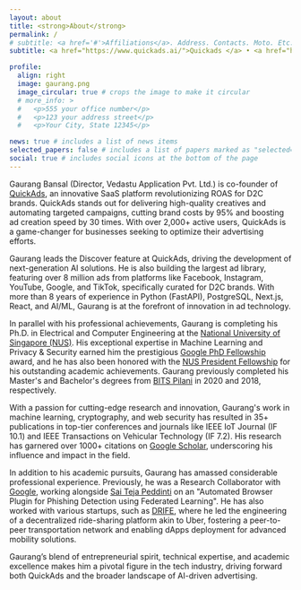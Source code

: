 ```yaml
---
layout: about
title: <strong>About</strong> 
permalink: /
# subtitle: <a href='#'>Affiliations</a>. Address. Contacts. Moto. Etc.
subtitle: <a href="https://www.quickads.ai/">Quickads </a> • <a href="https://nus.edu.sg">National University of Singapore </a> • <a href="https://research.google/outreach/phd-fellowship/recipients">Google PhD Fellow</a> 

profile:
  align: right
  image: gaurang.png
  image_circular: true # crops the image to make it circular
  # more_info: >
  #   <p>555 your office number</p>
  #   <p>123 your address street</p>
  #   <p>Your City, State 12345</p>

news: true # includes a list of news items
selected_papers: false # includes a list of papers marked as "selected={true}"
social: true # includes social icons at the bottom of the page
---
```

Gaurang Bansal (Director, Vedastu Application Pvt. Ltd.) is co-founder of [QuickAds](https://www.quickads.ai/), an innovative SaaS platform revolutionizing ROAS for D2C brands. QuickAds stands out for delivering high-quality creatives and automating targeted campaigns, cutting brand costs by 95% and boosting ad creation speed by 30 times. With over 2,000+ active users, QuickAds is a game-changer for businesses seeking to optimize their advertising efforts.

Gaurang leads the Discover feature at QuickAds, driving the development of next-generation AI solutions. He is also building the largest ad library, featuring over 8 million ads from platforms like Facebook, Instagram, YouTube, Google, and TikTok, specifically curated for D2C brands. With more than 8 years of experience in Python (FastAPI), PostgreSQL, Next.js, React, and AI/ML, Gaurang is at the forefront of innovation in ad technology.

In parallel with his professional achievements, Gaurang is completing his Ph.D. in Electrical and Computer Engineering at the [National University of Singapore (NUS)](https://nus.edu.sg). His exceptional expertise in Machine Learning and Privacy & Security earned him the prestigious [Google PhD Fellowship](https://research.google/outreach/phd-fellowship/recipients) award, and he has also been honored with the [NUS President Fellowship](https://cde.nus.edu.sg/ece/graduate/scholarship-financial-support) for his outstanding academic achievements. Gaurang previously completed his Master's and Bachelor's degrees from [BITS Pilani](https://www.bits-pilani.ac.in) in 2020 and 2018, respectively.

With a passion for cutting-edge research and innovation, Gaurang's work in machine learning, cryptography, and web security has resulted in 35+ publications in top-tier conferences and journals like IEEE IoT Journal (IF 10.1) and IEEE Transactions on Vehicular Technology (IF 7.2). His research has garnered over 1000+ citations on [Google Scholar](https://scholar.google.com/citations?user=A-t6Ds8AAAAJ&hl=en&oi=ao), underscoring his influence and impact in the field.

In addition to his academic pursuits, Gaurang has amassed considerable professional experience. Previously, he was a Research Collaborator with [Google](https://about.google/intl/ALL_in), working alongside [Sai Teja Peddinti](https://sites.google.com/site/psaiteja/home) on an "Automated Browser Plugin for Phishing Detection using Federated Learning". He has also worked with various startups, such as [DRIFE](https://www.drife.io), where he led the engineering of a decentralized ride-sharing platform akin to Uber, fostering a peer-to-peer transportation network and enabling dApps deployment for advanced mobility solutions.

Gaurang’s blend of entrepreneurial spirit, technical expertise, and academic excellence makes him a pivotal figure in the tech industry, driving forward both QuickAds and the broader landscape of AI-driven advertising.